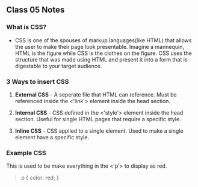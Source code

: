 ## Class 05 Notes

### What is CSS?

- CSS is one of the spouses of markup languages(like HTML) that allows the user to make their page look presentable.  Imagine a mannequin, HTML is the figure while CSS is the clothes on the figure. CSS uses the structure that was made using HTML and present it into a form that is digestable to your target audience.

### 3 Ways to insert CSS

1. **External CSS** - A seperate file that HTML can reference. Must be referenced inside the <'link'> element inside the head section. 

2. **Internal CSS** - CSS defined in the <'style'> element inside the head section.  Useful for single HTML pages that require a specific style.

3. **Inline CSS** - CSS applied to a single element.  Used to make a single element have a specific style.

### Example CSS

This is used to be make everything in the <'p'> to display as red.

> p {
    color: red;
}